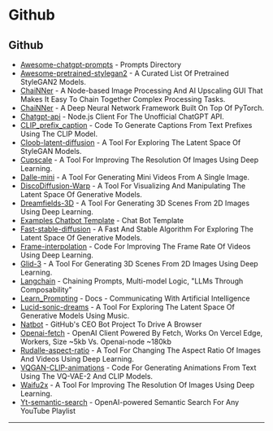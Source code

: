 # Github

## Github

* [Awesome-chatgpt-prompts](https://github.com/f/awesome-chatgpt-prompts) - Prompts Directory
* [Awesome-pretrained-stylegan2](https://github.com/justinpinkney/awesome-pretrained-stylegan2) - A Curated List Of Pretrained StyleGAN2 Models.
* [ChaiNNer](https://github.com/chaiNNer-org/chaiNNer) - A Node-based Image Processing And AI Upscaling GUI That Makes It Easy To Chain Together Complex Processing Tasks.
* [ChaiNNer](https://github.com/joeyballentine/chaiNNer) - A Deep Neural Network Framework Built On Top Of PyTorch.
* [Chatgpt-api](https://github.com/transitive-bullshit/chatgpt-api) - Node.js Client For The Unofficial ChatGPT API.
* [CLIP\_prefix\_caption](https://github.com/rmokady/CLIP\_prefix\_caption) - Code To Generate Captions From Text Prefixes Using The CLIP Model.
* [Cloob-latent-diffusion](https://github.com/JD-P/cloob-latent-diffusion) - A Tool For Exploring The Latent Space Of StyleGAN Models.
* [Cupscale](https://github.com/n00mkrad/cupscale) - A Tool For Improving The Resolution Of Images Using Deep Learning.
* [Dalle-mini](https://github.com/borisdayma/dalle-mini) - A Tool For Generating Mini Videos From A Single Image.
* [DiscoDiffusion-Warp](https://github.com/Sxela/DiscoDiffusion-Warp) - A Tool For Visualizing And Manipulating The Latent Space Of Generative Models.
* [Dreamfields-3D](https://github.com/shengyu-meng/dreamfields-3D) - A Tool For Generating 3D Scenes From 2D Images Using Deep Learning.
* [Examples Chatbot Template](https://github.com/vercel/examples/tree/main/solutions/ai-chatgpt) - Chat Bot Template
* [Fast-stable-diffusion](https://github.com/TheLastBen/fast-stable-diffusion) - A Fast And Stable Algorithm For Exploring The Latent Space Of Generative Models.
* [Frame-interpolation](https://github.com/google-research/frame-interpolation) - Code For Improving The Frame Rate Of Videos Using Deep Learning.
* [Glid-3](https://github.com/Jack000/glid-3) - A Tool For Generating 3D Scenes From 2D Images Using Deep Learning.
* [Langchain](https://github.com/hwchase17/langchain) - Chaining Prompts, Multi-model Logic, "LLMs Through Composability"
* [Learn\_Prompting](https://github.com/trigaten/Learn\_Prompting) - Docs - Communicating With Artificial Intelligence
* [Lucid-sonic-dreams](https://github.com/mikaelalafriz/lucid-sonic-dreams) - A Tool For Exploring The Latent Space Of Generative Models Using Music.
* [Natbot](https://github.com/nat/natbot) - GitHub's CEO Bot Project To Drive A Browser
* [Openai-fetch](https://github.com/rileytomasek/openai-fetch) - OpenAI Client Powered By Fetch, Works On Vercel Edge, Workers, Size \~5kb Vs. Openai-node \~180kb
* [Rudalle-aspect-ratio](https://github.com/shonenkov-AI/rudalle-aspect-ratio) - A Tool For Changing The Aspect Ratio Of Images And Videos Using Deep Learning.
* [VQGAN-CLIP-animations](https://github.com/chigozienri/VQGAN-CLIP-animations) - Code For Generating Animations From Text Using The VQ-VAE-2 And CLIP Models.
* [Waifu2x](https://github.com/nagadomi/waifu2x) - A Tool For Improving The Resolution Of Images Using Deep Learning.
* [Yt-semantic-search](https://github.com/transitive-bullshit/yt-semantic-search) - OpenAI-powered Semantic Search For Any YouTube Playlist

***
